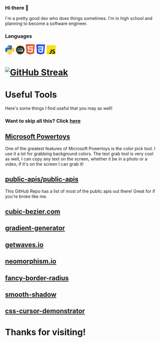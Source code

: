 ### Hi there 👋

<!--
**DankBoi293/DankBoi293** is a ✨ _special_ ✨ repository because its `README.md` (this file) appears on your GitHub profile.

Here are some ideas to get you started:

- 🔭 I’m currently working on ...
- 🌱 I’m currently learning ...
- 👯 I’m looking to collaborate on ...
- 🤔 I’m looking for help with ...
- 💬 Ask me about ...
- 📫 How to reach me: ...
- 😄 Pronouns: ...
- ⚡ Fun fact: ...
-->

I'm a pretty good dev who does things sometimes. I'm in high school and planning to become a software engineer.



### Languages
<div>
<img src="icons/python.svg" width="30px">
<img src="icons/discordpy.svg" width="30px">
<img src="icons/html.svg" width="30px">
<img src="icons/css.svg" width="30px">
<img src="icons/javascript.svg" width="30px">
</div>
  
  
[![GitHub Streak](https://streak-stats.demolab.com?user=DankBoi293&hide_border=true&background=0D1117&currStreakNum=6381AF&dates=384963&sideNums=6381AF&currStreakLabel=6381AF&sideLabels=6381AF)](https://git.io/streak-stats)
======
# Useful Tools
Here's some things I find useful that you may as well!

### **Want to skip all this? Click [here](#thanks-for-visiting)**

## [Microsoft Powertoys](https://learn.microsoft.com/en-us/windows/powertoys/)
One of the greatest features of Microsoft Powertoys is the color pick tool. I use it a lot for grabbing background colors.
The text grab tool is very cool as well, I can copy any text on the screen, whether it be in a photo or a video, if it's on the screen I can grab it!

## [public-apis/public-apis](https://github.com/public-apis/public-apis)
This GitHub Repo has a list of most of the public apis out there! Great for if you're broke like me.

## [cubic-bezier.com](https://cubic-bezier.com/#.17,.67,.83,.67)

## [gradient-generator](https://www.joshwcomeau.com/gradient-generator/)

## [getwaves.io](https://getwaves.io/)

## [neomorphism.io](https://neumorphism.io/#e0e0e0)

## [fancy-border-radius](https://9elements.github.io/fancy-border-radius/#30.30.30.30--.)

## [smooth-shadow](https://shadows.brumm.af/)

## [css-cursor-demonstrator](https://cssgenerator.org/css-cursor-demonstrator-and-generator.html)


# Thanks for visiting!
